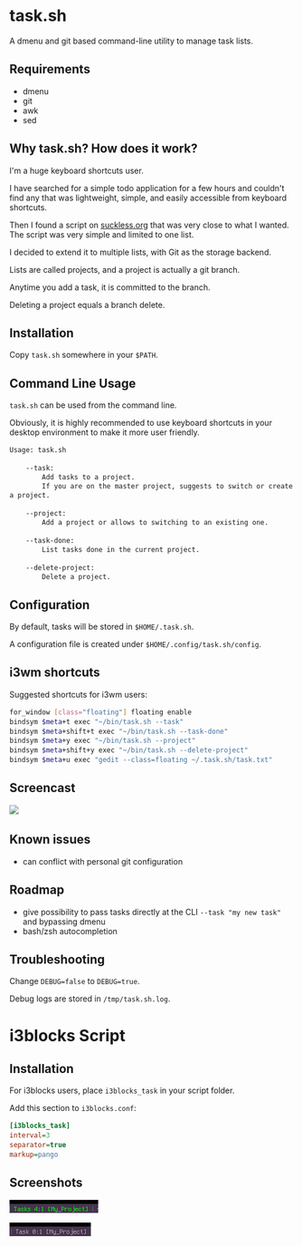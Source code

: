# task.sh

A dmenu and git based command-line utility to manage task lists.

## Requirements

- dmenu
- git
- awk
- sed

## Why task.sh? How does it work?

I'm a huge keyboard shortcuts user.

I have searched for a simple todo application for a few hours and couldn't find
any that was lightweight, simple, and easily accessible from keyboard shortcuts.

Then I found a script on [suckless.org](https://git.suckless.org/sites/file/tools.suckless.org/dmenu/scripts/todo.html) that was very close to what I wanted.
The script was very simple and limited to one list.

I decided to extend it to multiple lists, with Git as the storage backend.

Lists are called projects, and a project is actually a git branch.

Anytime you add a task, it is committed to the branch.

Deleting a project equals a branch delete.

## Installation

Copy `task.sh` somewhere in your `$PATH`.

## Command Line Usage

`task.sh` can be used from the command line.

Obviously, it is highly recommended to use keyboard shortcuts in your desktop environment to make it more user friendly.

```
Usage: task.sh

    --task:
        Add tasks to a project.
        If you are on the master project, suggests to switch or create a project.

    --project:
        Add a project or allows to switching to an existing one.

    --task-done:
        List tasks done in the current project.

    --delete-project:
        Delete a project.
```

## Configuration

By default, tasks will be stored in `$HOME/.task.sh`.

A configuration file is created under `$HOME/.config/task.sh/config`.

## i3wm shortcuts

Suggested shortcuts for i3wm users:

```bash
for_window [class="floating"] floating enable
bindsym $meta+t exec "~/bin/task.sh --task"
bindsym $meta+shift+t exec "~/bin/task.sh --task-done"
bindsym $meta+y exec "~/bin/task.sh --project"
bindsym $meta+shift+y exec "~/bin/task.sh --delete-project"
bindsym $meta+u exec "gedit --class=floating ~/.task.sh/task.txt"
```

## Screencast

![](https://github.com/sebw/task.sh/blob/master/demo.gif)

## Known issues

- can conflict with personal git configuration

## Roadmap

- give possibility to pass tasks directly at the CLI `--task "my new task"` and bypassing dmenu
- bash/zsh autocompletion

## Troubleshooting

Change `DEBUG=false` to `DEBUG=true`.

Debug logs are stored in `/tmp/task.sh.log`.

# i3blocks Script

## Installation

For i3blocks users, place `i3blocks_task` in your script folder.

Add this section to `i3blocks.conf`:

```ini
[i3blocks_task]
interval=3
separator=true
markup=pango
```

## Screenshots

![](https://raw.githubusercontent.com/sebw/task.sh/master/i3blocks1.png)

![](https://raw.githubusercontent.com/sebw/task.sh/master/i3blocks2.png)
